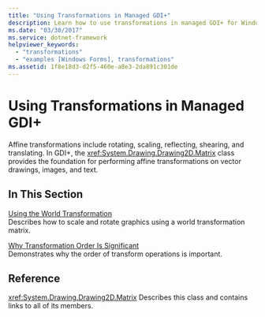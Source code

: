 ```yaml
---
title: "Using Transformations in Managed GDI+"
description: Learn how to use transformations in managed GDI+ for Windows Forms with a selection of topics and tutorials.
ms.date: "03/30/2017"
ms.service: dotnet-framework
helpviewer_keywords: 
  - "transformations"
  - "examples [Windows Forms], transformations"
ms.assetid: 1f8e18d3-d2f5-460e-a8e3-2da891c301de
---
```

# Using Transformations in Managed GDI+

Affine transformations include rotating, scaling, reflecting, shearing, and translating. In GDI+, the <xref:System.Drawing.Drawing2D.Matrix> class provides the foundation for performing affine transformations on vector drawings, images, and text.

## In This Section

[Using the World Transformation](using-the-world-transformation.md)\
Describes how to scale and rotate graphics using a world transformation matrix.

[Why Transformation Order Is Significant](why-transformation-order-is-significant.md)\
Demonstrates why the order of transform operations is important.

## Reference

<xref:System.Drawing.Drawing2D.Matrix>
Describes this class and contains links to all of its members.

